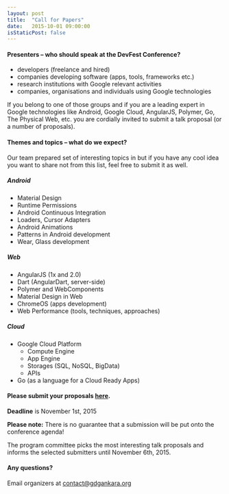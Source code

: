 ```yaml
---
layout: post
title:  "Call for Papers"
date:   2015-10-01 09:00:00
isStaticPost: false
---
```


#### Presenters – who should speak at the DevFest Conference?

* developers (freelance and hired)
* companies developing software (apps, tools, frameworks etc.)
* research institutions with Google relevant activities
* companies, organisations and individuals using Google technologies

If you belong to one of those groups and if you are a leading expert in Google technologies like Android, Google Cloud, AngularJS, Polymer, Go, The Physical Web, etc. you are cordially invited to submit a talk proposal (or a number of proposals).<br/>

#### Themes and topics – what do we expect?
Our team prepared set of interesting topics in but if you have any cool idea you want to share not from this list, feel free to submit it as well.

##### Android

* Material Design
* Runtime Permissions
* Android Continuous Integration
* Loaders, Cursor Adapters
* Android Animations
* Patterns in Android development
* Wear, Glass development

##### Web

* AngularJS (1x and 2.0)
* Dart (AngularDart, server-side)
* Polymer and WebComponents
* Material Design in Web
* ChromeOS (apps development)
* Web Performance (tools, techniques, approaches)


##### Cloud

* Google Cloud Platform
  * Compute Engine
  * App Engine
  * Storages (SQL, NoSQL, BigData)
  * APIs
* Go (as a language for a Cloud Ready Apps)


#### Please submit your proposals [here](http://bit.ly/1L0INvi).
__Deadline__ is November 1st, 2015

__Please note:__ There is no guarantee that a submission will be put onto the conference agenda!<br/>

The program committee picks the most interesting talk proposals and informs the selected submitters until November 6th, 2015.<br/>

#### Any questions? 
Email organizers at [contact@gdgankara.org](mailto:contact@gdgankara.org)